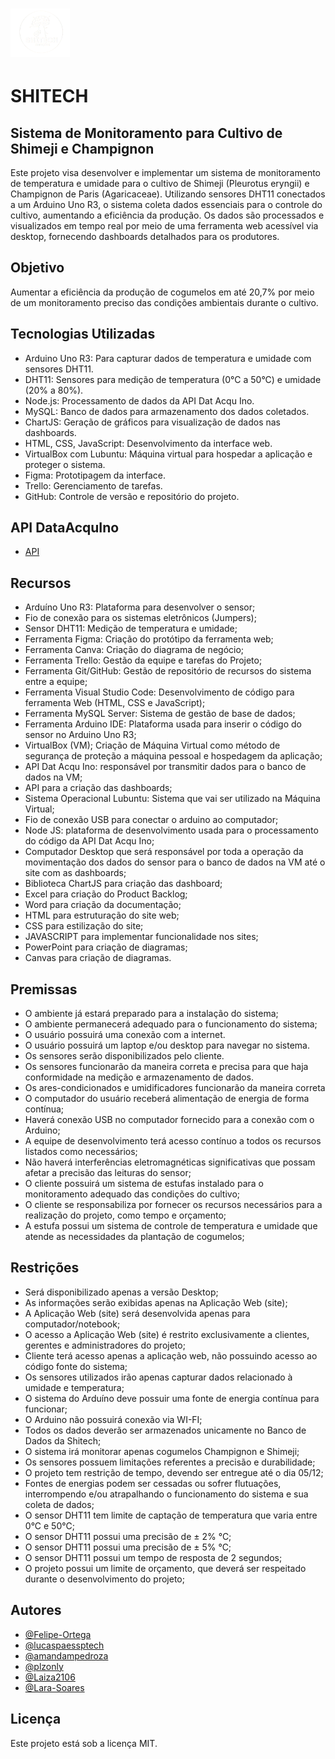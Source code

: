 
# <img src="Site_Institucional/images/logo2.png" width="95"> <h1> SHITECH </h1>

## Sistema de Monitoramento para Cultivo de Shimeji e Champignon

Este projeto visa desenvolver e implementar um sistema de monitoramento de temperatura e umidade para o cultivo de Shimeji (Pleurotus eryngii) e Champignon de Paris (Agaricaceae). Utilizando sensores DHT11 conectados a um Arduino Uno R3, o sistema coleta dados essenciais para o controle do cultivo, aumentando a eficiência da produção. Os dados são processados e visualizados em tempo real por meio de uma ferramenta web acessível via desktop, fornecendo dashboards detalhados para os produtores.

## Objetivo

Aumentar a eficiência da produção de cogumelos em até 20,7% por meio de um monitoramento preciso das condições ambientais durante o cultivo.

## Tecnologias Utilizadas
- Arduino Uno R3: Para capturar dados de temperatura e umidade com sensores DHT11.
- DHT11: Sensores para medição de temperatura (0°C a 50°C) e umidade (20% a 80%).
- Node.js: Processamento de dados da API Dat Acqu Ino.
- MySQL: Banco de dados para armazenamento dos dados coletados.
- ChartJS: Geração de gráficos para visualização de dados nas dashboards.
- HTML, CSS, JavaScript: Desenvolvimento da interface web.
- VirtualBox com Lubuntu: Máquina virtual para hospedar a aplicação e proteger o sistema.
- Figma: Prototipagem da interface.
- Trello: Gerenciamento de tarefas.
- GitHub: Controle de versão e repositório do projeto.

## API DataAcquIno
- [API](https://github.com/BandTec/dat-acqu-ino)

## Recursos

- Arduíno Uno R3: Plataforma para desenvolver o sensor; 
- Fio de conexão para os sistemas eletrônicos (Jumpers); 
- Sensor DHT11: Medição de temperatura e umidade; 
- Ferramenta Figma: Criação do protótipo da ferramenta web; 
- Ferramenta Canva: Criação do diagrama de negócio; 
- Ferramenta Trello: Gestão da equipe e tarefas do Projeto; 
- Ferramenta Git/GitHub: Gestão de repositório de recursos do sistema entre a equipe; 
- Ferramenta Visual Studio Code: Desenvolvimento de código para ferramenta Web (HTML, CSS e JavaScript); 
- Ferramenta MySQL Server: Sistema de gestão de base de dados;
- Ferramenta Arduino IDE: Plataforma usada para inserir o código do sensor no Arduino Uno R3; 
- VirtualBox (VM); Criação de Máquina Virtual como método de segurança de proteção a máquina pessoal e hospedagem da aplicação; 
- API Dat Acqu Ino: responsável por transmitir dados para o banco de dados na VM; 
- API para a criação das dashboards;  
- Sistema Operacional Lubuntu: Sistema que vai ser utilizado na Máquina Virtual; 
- Fio de conexão USB para conectar o arduino ao computador; 
- Node JS: plataforma de desenvolvimento usada para o processamento do código da API Dat Acqu Ino; 
- Computador Desktop que será responsável por toda a operação da movimentação dos dados do sensor para o banco de dados na VM até o site com as dashboards; 
- Biblioteca ChartJS para criação das dashboard;  
- Excel para criação do Product Backlog; 
- Word para criação da documentação;  
- HTML para estruturação do site web; 
- CSS para estilização do site; 
- JAVASCRIPT para implementar funcionalidade nos sites;  
- PowerPoint para criação de diagramas; 
- Canvas para criação de diagramas. 

## Premissas

- O ambiente já estará preparado para a instalação do sistema; 
- O ambiente permanecerá adequado para o funcionamento do sistema; 
- O usuário possuirá uma conexão com a internet. 
- O usuário possuirá um laptop e/ou desktop para navegar no sistema. 
- Os sensores serão disponibilizados pelo cliente. 
- Os sensores funcionarão da maneira correta e precisa para que haja conformidade na medição e armazenamento de dados. 
- Os ares-condicionados e umidificadores funcionarão da maneira correta 
- O computador do usuário receberá alimentação de energia de forma contínua; 
- Haverá conexão USB no computador fornecido para a conexão com o Arduino; 
- A equipe de desenvolvimento terá acesso contínuo a todos os recursos listados como necessários; 
- Não haverá interferências eletromagnéticas significativas que possam afetar a precisão das leituras do sensor; 
- O cliente possuirá um sistema de estufas instalado para o monitoramento adequado das condições do cultivo; 
- O cliente se responsabiliza por fornecer os recursos necessários para a realização do projeto, como tempo e orçamento; 
- A estufa possui um sistema de controle de temperatura e umidade que atende as necessidades da plantação de cogumelos; 

## Restrições 

- Será disponibilizado apenas a versão Desktop; 
- As informações serão exibidas apenas na Aplicação Web (site); 
- A Aplicação Web (site) será desenvolvida apenas para computador/notebook; 
- O acesso a Aplicação Web (site) é restrito exclusivamente a clientes, gerentes e administradores do projeto; 
- Cliente terá acesso apenas a aplicação web, não possuindo acesso ao código fonte do sistema; 
- Os sensores utilizados irão apenas capturar dados relacionado à umidade e temperatura; 
- O sistema do Arduíno deve possuir uma fonte de energia contínua para funcionar; 
- O Arduino não possuirá conexão via WI-FI; 
- Todos os dados deverão ser armazenados unicamente no Banco de Dados da Shitech; 
- O sistema irá monitorar apenas cogumelos Champignon e Shimeji; 
- Os sensores possuem limitações referentes a precisão e durabilidade; 
- O projeto tem restrição de tempo, devendo ser entregue até o dia 05/12; 
- Fontes de energias podem ser cessadas ou sofrer flutuações, interrompendo e/ou atrapalhando o funcionamento do sistema e sua coleta de dados; 
- O sensor DHT11 tem limite de captação de temperatura que varia entre 0°C e 50°C; 
- O sensor DHT11 possui uma precisão de ± 2% °C; 
- O sensor DHT11 possui uma precisão de ± 5% °C; 
- O sensor DHT11 possui um tempo de resposta de 2 segundos; 
- O projeto possui um limite de orçamento, que deverá ser respeitado durante o desenvolvimento do projeto; 


## Autores

- [@Felipe-Ortega](https://github.com/Felipe-Ortega)
- [@lucaspaessptech](https://github.com/lucaspaessptech)
- [@amandampedroza](https://github.com/amandampedroza)
- [@plzonly](https://github.com/plzonly)
- [@Laiza2106](https://github.com/Laiza2106)
- [@Lara-Soares](https://github.com/Lara-Soares)


## Licença

Este projeto está sob a licença MIT.
